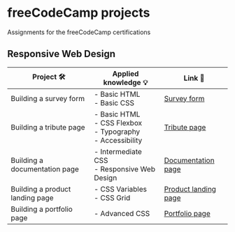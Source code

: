 # freeCodeCamp projects

Assignments for the freeCodeCamp certifications

## Responsive Web Design

| Project 🛠️ | Applied knowledge 💡 | Link 🔗 |
|------------|------------|------------|
| Building a survey form | - Basic HTML<br>- Basic CSS | [Survey form](https://github.com/pilartms/fcc-projects/tree/b166e60758b0bd81d3590a6dfdef58ef4e6befb5/01-survey-form) |
| Building a tribute page | - Basic HTML<br>- CSS Flexbox<br>- Typography<br>- Accessibility | [Tribute page](https://github.com/pilartms/fcc-projects/tree/c97bf3cfb9cb5d816e5760df4fe8b5f00365bd58/02-tribute-page) |
| Building a documentation page | - Intermediate CSS<br>- Responsive Web Design | [Documentation page](https://github.com/pilartms/fcc-projects/tree/4b6f8ffabebc8b910dc03e6cef869e5216d4b747/03-doc-page) |
| Building a product landing page | - CSS Variables<br>- CSS Grid | [Product landing page](https://github.com/pilartms/fcc-projects/tree/ded70334dc69c75ec6e6a71e37e05e233fdb3be9/04-product-page) |
| Building a portfolio page | - Advanced CSS | [Portfolio page](https://github.com/pilartms/fcc-projects/tree/bc90e905d2669565b85da9d37a3400b249f9a329/05-portfolio-page) |